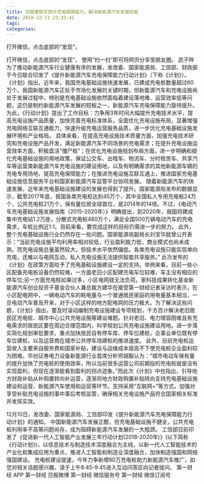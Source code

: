 ```yaml
---
title: 四部委联手提升充电保障能力，解决新能源汽车发展短板
date: 2018-12-11 23:33:41
tags: 
categories: 
---
```

打开微信，点击底部的“发现”，
<!-- more -->
打开微信，点击底部的“发现”，
使用“扫一扫”即可将网页分享至朋友圈。
武子晔
为了推动新能源汽车行业健康有序的发展，发改委、国家能源局、工信部、财政部于今日联合印发了《提升新能源汽车充电保障能力行动计划》（下称《计划》）。
《计划》指出，近年来，我国充电基础设施快速发展，已建成充电桩数量超过60万个。我国新能源汽车正处于市场化发展的关键时期，但新能源汽车和充电设施尚处于发展过程中，特别是充电基础设施依然面临着建设落地难、运营效率低等问题，这仍是制约新能源汽车发展的短板之一，新能源汽车充电保障能力亟待提升。
为此，《行动计划》提出了工作目标：力争用3年时间大幅提升充电技术水平，提高充电设施产品质量，加快完善充电标准体系，全面优化充电设施布局，显著增强充电网络互联互通能力，快速升级充电运营服务品质，进一步优化充电基础设施发展环境和产业格局。
具体来看，在提高充电设施技术质量方面，加强充电技术研究和充电设施产品开发，满足新能源汽车不同场景的充电需求；在提升充电设施运营效率方面，积极盘活“僵尸桩”；在优化充电设施规划布局方面，进一步明确和细化充电基础设施的用地政策，保证公交车、出租车、物流车、分时租赁车、共享汽车等运营类新能源汽车充电设施的建设用地，以及有明确需求的其他新能源车辆的充电专用场地，提高充电保障能力；在推进充电设施互联互通上，推进国家充电基础设施信息服务平台和国家新能源汽车监管平台协同发展。
随着新能源汽车的快速发展，近年来充电基础设施建设的发展也得到了提升。国家能源局发布的数据显示，截至2017年底，我国各类充电桩达到45万个，其中全国私人专用充电桩24万个，公共充电桩21万个，保有量位居全球首位，是2014年的14倍。不过，《电动汽车充电基础设施发展指南（2015-2020年）》明确提出，到2020年，我国将建成集中充电站1.2万座，分散式充电桩480万个，满足全国500万辆电动汽车的充电需求，车桩比例近1∶1。目前来看，要完成这样的目标仍需进一步的努力。
此外，整个充电基础设施行业仍然存在一些问题。国家能源局副局长刘宝华就曾公开表示：“当前充电设施平均利用率相对较低，行业盈利能力低，商业模式也尚未成熟。而充电设施总量虽然较大，但技术水平依然偏低。各类充电设施只能实现单向充电，还难以与电网互动，私人充电设施无法提供智能共享服务。”
此次发布的《计划》在政策方面给予了充电基础设施建设一定的支持。举例来看，目前一些小区配备充电桩设备仍然较难，一方面老旧小区配建充电车位较难，车主没有相应的停车位;另一方面充电桩如果过多，小区电网就无法负荷。家科技成果转化基金新能源汽车创业投资子基金合伙人兼总裁方建华在接受第一财经记者采访时表示，在小区配电网中，一辆电动汽车的耗电量与一个普通居民家庭的用电量基本相当，一旦电动汽车普及开来，对于小区这样的地方配电网的压力极大。为了解决这些问题，《计划》指出，要及时滚动编制充电设施建设专项规划，千方百计解决老旧居民区充电桩、城市中心公共充电设施等建设难题。针对老旧、电力增容困难且有充电需求的居民区要在周边合理范围内，科学规划公共充电设施建设用地。进一步落实简化规划审批要求，重点加快居民自有停车库、停车位建桩，企事业单位既有停车位建桩，以及运营商在城市公共停车场建桩的推进速度。
此外，目前充电桩运营收入主要来自服务费和国家补贴，建设与运维成本居高不下使充电桩企业盈利较为困难。华创证券电力设备新能源行业首席分析师胡毅认为：“城市电动车保有量的提升加快了充电桩的使用效率，所以当前很多运营公司前期投的充电桩就是没有实现盈利，但现在逐渐能看到盈利的拐点迹象。”而此次《计划》中也指出，引导地方财政补贴从补购置转向补运营，逐渐将地方财政购置补贴转向支持充电基础设施建设和运营、新能源汽车使用和运营等环节。支持采用“互联网+”等方式，加强对享受补贴充电设施的事中事后考核监管，确保相关充电设施产品符合国家相关标准并发挥实效。
 
 
12月10日，发改委、国家能源局、工信部印发《提升新能源汽车充电保障能力行动计划》的通知。
中国新能源汽车发展正酣，但充电基础设施不健全，公共充电桩利用率不高等问题尚存，成为阻碍新能源汽车发展的一大瓶颈。
工信部日前印发了《促进新一代人工智能产业发展三年行动计划(2018-2020年)》(以下简称《行动计划》)，以信息技术与制造技术深度融合为主线，以新一代人工智能技术的产业化和集成应用为重点，推进人工智能和制造业深度融合，加快制造强国和网络强国建设。
充电桩建设提速，今年力争新增80万充电桩助力新能源汽车推广，如您对相关话题感兴趣，请于上午8:45-9:45进入互动问答区向记者提问。
第一财经
APP
第一财经
日报微博
第一财经
微信服务号
第一财经
微信订阅号
